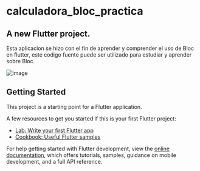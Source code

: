 # calculadora_bloc_practica

A new Flutter project.
-------------------------------------------------------------------------------------------------------------------------
Esta aplicacion se hizo con el fin de aprender y comprender el uso de Bloc en flutter, este codigo fuente puede ser utilizado
para estudiar y aprender sobre Bloc.

![image](https://github.com/user-attachments/assets/24e9f0f6-1897-4a98-aba8-9c67e28b6439)

## Getting Started

This project is a starting point for a Flutter application.

A few resources to get you started if this is your first Flutter project:

- [Lab: Write your first Flutter app](https://docs.flutter.dev/get-started/codelab)
- [Cookbook: Useful Flutter samples](https://docs.flutter.dev/cookbook)

For help getting started with Flutter development, view the
[online documentation](https://docs.flutter.dev/), which offers tutorials,
samples, guidance on mobile development, and a full API reference.
